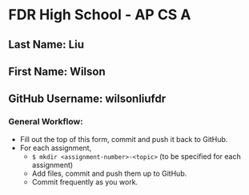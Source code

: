 # FDR High School - AP CS A

## Last Name: Liu
## First Name: Wilson
## GitHub Username: wilsonliufdr


### General Workflow:
* Fill out the top of this form, commit and push it back to GitHub.
* For each assignment,
  * `$ mkdir <assignment-number>-<topic>` (to be specified for each assignment)
  * Add files, commit and push them up to GitHub.
  * Commit frequently as you work.
